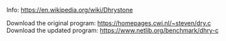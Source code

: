 Info: <https://en.wikipedia.org/wiki/Dhrystone>

Download the original program:
<https://homepages.cwi.nl/~steven/dry.c>
Download the updated program:
<https://www.netlib.org/benchmark/dhry-c>
